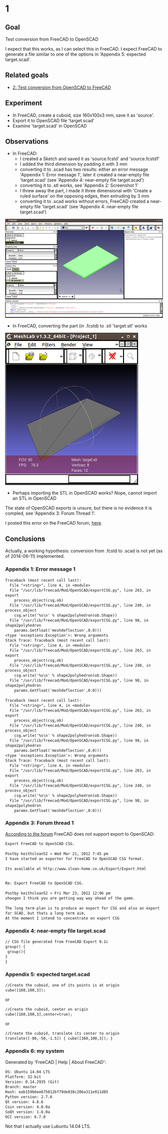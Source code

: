 # 1

## Goal
Test conversion from FreeCAD to OpenSCAD

I expect that this works, as I can select this in FreeCAD. I expect FreeCAD to generate a file similar to one of the options in 'Appendix 5: expected target.scad'.

## Related goals

* [2: Test conversion from OpenSCAD to FreeCAD](../2/2.md)

## Experiment

 * In FreeCAD, create a cuboid, size 160x100x3 mm, save it as 'source'.
 * Export it to OpenSCAD file 'target.scad'
 * Examine 'target.scad' in OpenSCAD

## Observations

 * In FreeCAD:
    * I created a Sketch and saved it as 'source.fcstd' and 'source.fcstd1'
    * I added the third dimension by padding it with 3 mm
    * converting it to .scad has two results: either an error message 'Appendix 1: Error message 1', later it created a near-empty file 'target.scad' (see 'Appendix 4: near-empty file target.scad')
    * converting it to .stl works, see 'Appendix 2: Screenshot 1'
    * I threw away the part, I made it three dimensional with 'Create a ruled surface' on the opposing edges, then extruding by 3 mm
    * converting it to .scad works without errors, FreeCAD created a near-empty file 'target.scad' (see 'Appendix 4: near-empty file target.scad')

![Source as seen in FreeCAD ](source.png)

  * In FreeCAD, converting the part (in .fcstd) to .stl 'target.stl' works 

![FreeCadExportToStlWorks](ExportSourceFreeCadToStl.png).

 * Perhaps importing the STL in OpenSCAD works? Nope, cannot import an STL in OpenSCAD
 
The state of OpenSCAD exports is unsure, but there is no evidence it is compled, see 'Appendix 3: Forum Thread 1'.

I posted this error on the FreeCAD forum, [here](http://forum.freecadweb.org/viewtopic.php?f=19&t=6803&p=0&e=0&sid=9893721e94c8a15394860cd022dc6d39).

## Conclusions

Actually, a working hypothesis: conversion from .fcstd to .scad is not yet (as of 2014-06-11) implemented.

### Appendix 1: Error message 1

```
Traceback (most recent call last):
  File "<string>", line 4, in <module>
  File "/usr/lib/freecad/Mod/OpenSCAD/exportCSG.py", line 263, in export
    process_object(csg,ob)
  File "/usr/lib/freecad/Mod/OpenSCAD/exportCSG.py", line 240, in process_object
    csg.write('%s\n' % shape2polyhedron(ob.Shape))
  File "/usr/lib/freecad/Mod/OpenSCAD/exportCSG.py", line 98, in shape2polyhedron
    params.GetFloat('meshdeflection',0.0)))
<type 'exceptions.Exception'>: Wrong arguments
Stack Trace: Traceback (most recent call last):
  File "<string>", line 4, in <module>
  File "/usr/lib/freecad/Mod/OpenSCAD/exportCSG.py", line 263, in export
    process_object(csg,ob)
  File "/usr/lib/freecad/Mod/OpenSCAD/exportCSG.py", line 240, in process_object
    csg.write('%s\n' % shape2polyhedron(ob.Shape))
  File "/usr/lib/freecad/Mod/OpenSCAD/exportCSG.py", line 98, in shape2polyhedron
    params.GetFloat('meshdeflection',0.0)))

Traceback (most recent call last):
  File "<string>", line 4, in <module>
  File "/usr/lib/freecad/Mod/OpenSCAD/exportCSG.py", line 263, in export
    process_object(csg,ob)
  File "/usr/lib/freecad/Mod/OpenSCAD/exportCSG.py", line 240, in process_object
    csg.write('%s\n' % shape2polyhedron(ob.Shape))
  File "/usr/lib/freecad/Mod/OpenSCAD/exportCSG.py", line 98, in shape2polyhedron
    params.GetFloat('meshdeflection',0.0)))
<type 'exceptions.Exception'>: Wrong arguments
Stack Trace: Traceback (most recent call last):
  File "<string>", line 4, in <module>
  File "/usr/lib/freecad/Mod/OpenSCAD/exportCSG.py", line 263, in export
    process_object(csg,ob)
  File "/usr/lib/freecad/Mod/OpenSCAD/exportCSG.py", line 240, in process_object
    csg.write('%s\n' % shape2polyhedron(ob.Shape))
  File "/usr/lib/freecad/Mod/OpenSCAD/exportCSG.py", line 98, in shape2polyhedron
    params.GetFloat('meshdeflection',0.0)))

```





### Appendix 3: Forum thread 1 
[According to the forum](http://forum.freecadweb.org/viewtopic.php?f=10&t=2395&p=17777&hilit=export+scad+openscad+import#p17777) FreeCAD does not support
export to OpenSCAD:

```
Export FreeCAD to OpenSCAD CSG.

Postby keithsloan52 » Wed Mar 21, 2012 7:45 pm
I have started an exporter for FreeCAD to OpenSCAD CSG format.

Its available at http://www.sloan-home.co.uk/Export/Export.html
```

```

Re: Export FreeCAD to OpenSCAD CSG.

Postby keithsloan52 » Fri Mar 23, 2012 12:06 pm
shoogen I think you are getting way way ahead of the game.

The long term plan is to produce an export for CSG and also an export for SCAD, but thats a long term aim,
At the moment I intend to concentrate on export CSG
```

### Appendix 4: near-empty file target.scad

```
// CSG file generated from FreeCAD Export 0.1c
group() {
 group(){
}
}
```

### Appendix 5: expected target.scad

```
//Create the cuboid, one of its points is at origin
cube([160,100,3]);
```

or

```
//Create the cuboid, center on origin
cube([160,100,3],center=true);
```


or

```
//Create the cuboid, translate its center to origin
translate([-80,-50,-1.5]) { cube([160,100,3]); }
```


### Appendix 6: my system

Generated by 'FreeCAD | Help | About FreeCAD':

```
OS: Ubuntu 14.04 LTS
Platform: 32-bit
Version: 0.14.2935 (Git)
Branch: master
Hash: eab159b6ee675012bf79de838c206a311e911d85
Python version: 2.7.6
Qt version: 4.8.6
Coin version: 4.0.0a
SoQt version: 1.6.0a
OCC version: 6.7.0
```

Not that I actually use Lubuntu 14.04 LTS.
